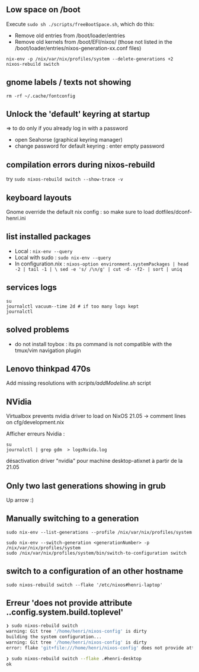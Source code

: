 ## Low space on /boot

Execute `sudo sh ./scripts/freeBootSpace.sh`, which do this:
- Remove old entries from /boot/loader/entries
- Remove old kernels from /boot/EFI/nixos/ (those not listed in the /boot/loader/entries/nixos-generation-xx.conf files)
```
nix-env -p /nix/var/nix/profiles/system --delete-generations +2
nixos-rebuild switch
```

## gnome labels / texts not showing

`rm -rf ~/.cache/fontconfig`

## Unlock the 'default' keyring at startup

=> to do only if you already log in with a password

- open Seahorse (graphical keyring manager)
- change password for default keyring : enter empty password

## compilation errors during nixos-rebuild

try `sudo nixos-rebuild switch --show-trace -v`

## keyboard layouts

Gnome override the default nix config : so make sure to load dotfiles/dconf-henri.ini

## list installed packages

* Local : `nix-env --query`
* Local with sudo : `sudo nix-env --query`
* In configuration.nix : `nixos-option environment.systemPackages | head -2 | tail -1 | \
    sed -e 's/ /\n/g' | cut -d- -f2- | sort | uniq`

## services logs

```
su 
journalctl vacuum--time 2d # if too many logs kept
journalctl
```

## solved problems

- do not install toybox : its ps command is not compatible with the tmux/vim navigation plugin

## Lenovo thinkpad 470s

Add missing resolutions with _scripts/addModeline.sh_ script

## NVidia

Virtualbox prevents nvidia driver to load on NixOS 21.05 -> comment lines on cfg/development.nix

Afficher erreurs Nvidia : 

```
su
journalctl | grep gdm  > logsNvida.log
```

désactivation driver "nvidia" pour machine desktop-atixnet à partir de la 21.05

## Only two last generations showing in grub

Up arrow :)

## Manually switching to a generation

```
sudo nix-env --list-generations --profile /nix/var/nix/profiles/system

sudo nix-env --switch-generation <generationNumber> -p /nix/var/nix/profiles/system
sudo /nix/var/nix/profiles/system/bin/switch-to-configuration switch
```

## switch to a configuration of an other hostname


```
sudo nixos-rebuild switch --flake '/etc/nixos#henri-laptop'
```

## Erreur 'does not provide attribute ..config.system.build.toplevel'

```sh
❯ sudo nixos-rebuild switch
warning: Git tree '/home/henri/nixos-config' is dirty
building the system configuration...
warning: Git tree '/home/henri/nixos-config' is dirty
error: flake 'git+file:///home/henri/nixos-config' does not provide attribute 'packages.x86_64-linux.nixosConfigurations."henri-destktop".config.system.build.toplevel', 'legacyPackages.x86_64-linux.nixosConfigurations."henri-destktop".config.system.build.toplevel' or 'nixosConfigurations."henri-destktop".config.system.build.toplevel'

❯ sudo nixos-rebuild switch --flake .#henri-desktop
ok
```

